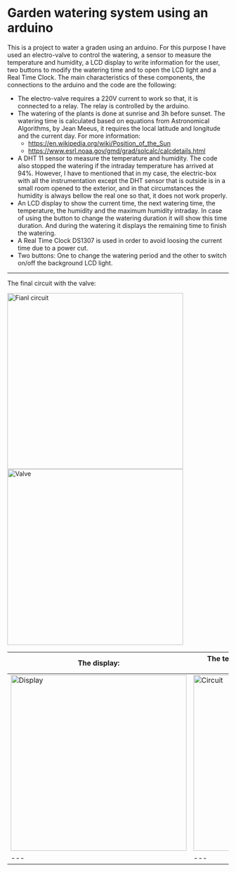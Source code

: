 # Garden watering system using an arduino
This is a project to water a graden using an arduino. For this purpose I have used an electro-valve to control the watering, a sensor to measure the temperature and humidity, a LCD display to write information for the user, two buttons to modify the watering time and to open the LCD light and a Real Time Clock.
The main characteristics of these components, the connections to the arduino and the code are the following:
* The electro-valve requires a 220V current to work so that, it is connected to a relay. The relay is controlled by the arduino.
* The watering of the plants is done at sunrise and 3h before sunset. The watering time is calculated based on equations from Astronomical Algorithms, by Jean Meeus, it requires the local latitude and longitude and the current day. For more information:
   - https://en.wikipedia.org/wiki/Position_of_the_Sun
   - https://www.esrl.noaa.gov/gmd/grad/solcalc/calcdetails.html
* A DHT 11 sensor to measure the temperature and humidity. The code also stopped the watering if the intraday temperature has arrived at 94%. However, I have to mentioned that in my case, the electric-box with all the instrumentation except the DHT sensor that is outside is in a small room opened to the exterior, and in that circumstances the humidity is always bellow the real one so that, it does not work properly.
* An LCD display to show the current time, the next watering time, the temperature, the humidity and the maximum humidity intraday. In case of using the button to change the watering duration it will show this time duration. And during the watering it displays the remaining time to finish the watering.
* A Real Time Clock DS1307 is used in order to avoid loosing the current time due to a power cut.
* Two buttons: One to change the watering period and the other to switch on/off the background LCD light.

---

The final circuit with the valve:

<img src="https://raw.github.com/DanielDagnino/arduino-garden-watering/master/img/final.JPG" alt="Fianl circuit" width="400" /><img src="https://raw.github.com/DanielDagnino/arduino-garden-watering/master/img/valve.JPG" alt="Valve" rotate="90" width="400" />

| The display: | The test circuit is show bellow (the valve is substituted by a light): |
| --- | --- |
| <img src="https://raw.github.com/DanielDagnino/arduino-garden-watering/master/img/lcd.jpg" alt="Display" width="400" /> | <img src="https://raw.github.com/DanielDagnino/arduino-garden-watering/master/img/test.jpg" alt="Circuit" width="400" /> |
| --- | --- |
